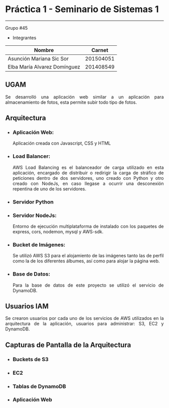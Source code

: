 # Práctica 1 - Seminario de Sistemas 1
-----
Grupo #45

- Integrantes

|Nombre|Carnet|
|--|--|
| Asunción Mariana Sic Sor | 201504051|
| Elba María Alvarez Domínguez | 201408549 |
 <div style="text-align: justify">
 
## **UGAM** 
Se desarrolló una aplicación web similar a un aplicación para almacenamiento de fotos, esta permite subir todo tipo de fotos. 

## Arquitectura
* ### Aplicación Web:
    Aplicación creada con Javascript, CSS y HTML
* ### Load Balancer:
    AWS Load Balancing es el balanceador de carga utilizado en esta aplicación, encargado de distribuir o redirigir la carga de stráfico de peticiones dentro de dos servidores, uno creado con Python y otro creado con NodeJs, en caso llegase a ocurrir una desconexión repentina de uno de los servidores.
* ### Servidor Python
* ### Servidor NodeJs:
    Entorno de ejecución multiplataforma de instalado con los paquetes de express, cors, nodemon, mysql y AWS-sdk.
* ### Bucket de Imágenes:
    Se utilizó AWS S3 para el alojamiento de las imágenes tanto las de perfil como la de los diferentes álbumes, así como para alojar la página web.
* ### Base de Datos:
    Para la base de datos de este proyecto se utilizó el servicio de DynamoDB.

## Usuarios IAM
Se crearon usuarios por cada uno de los servicios de AWS utilizados en la arquitectura de la aplicación, usuarios para administrar: S3, EC2 y DynamoDB.

## Capturas de Pantalla de la Arquitectura
* ### Buckets de S3 
* ### EC2
* ### Tablas de DynamoDB
* ### Aplicación Web